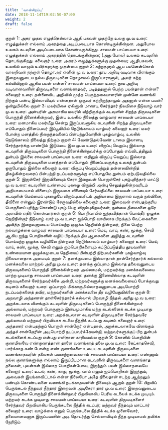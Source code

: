 ```yaml
---
title: 'வான்சிறப்பு'
date: 2018-11-14T19:02:50-07:00
weight: 2
draft: false
---
```


குறள் 1:
அகர முதல எழுத்தெல்லாம் ஆதி
பகவன் முதற்றே உலகு
மு.வ உரை:
எழுத்துக்கள் எல்லாம் அகரத்தை அடிப்படையாக கொண்டிருக்கின்றன. அதுபோல உலகம் கடவுளை அடிப்படையாக கொண்டிருக்கிறது.
சாலமன் பாப்பையா உரை:
எழுத்துக்கள் எல்லாம் அகரத்தில் தொடங்குகின்றன; (அது போல) உலகம் கடவுளில் தொடங்குகிறது.
கலைஞர் உரை:
அகரம் எழுத்துக்களுக்கு முதன்மை; ஆதிபகவன், உலகில் வாழும் உயிர்களுக்கு முதன்மை
குறள் 2:
கற்றதனால் ஆய பயனென்கொல் வாலறிவன்
நற்றாள் தொழாஅர் எனின்
மு.வ உரை:
தூய அறிவு வடிவாக விளங்கும் இறைவனுடைய நல்ல திருவடிகளை தொழாமல் இருப்பாரானால், அவர் கற்ற கல்வியினால் ஆகிய பயன் என்ன?
சாலமன் பாப்பையா உரை:
தூய அறிவு வடிவானவனின் திருவடிகளை வணங்காதவர், படித்ததனால் பெற்ற பயன்தான் என்ன?
கலைஞர் உரை:
தன்னைவிட அறிவில் மூத்த பெருந்தகையாளரின் முன்னே வணங்கி நிற்கும் பண்பு இல்லாவிடில் என்னதான் ஒருவர் கற்றிருந்தாலும் அதனால் என்ன பயன்? ஒன்றுமில்லை
குறள் 3:
மலர்மிசை ஏகினான் மாணடி சேர்ந்தார்
நிலமிசை நீடுவாழ் வார்
மு.வ உரை:
அன்பரின் அகமாகிய மலரில் வீற்றிருக்கும் கடவுளின் சிறந்த திருவடிகளை பொருந்தி நினைக்கின்றவர், இன்ப உலகில் நிலைத்து வாழ்வார்
சாலமன் பாப்பையா உரை:
மனமாகிய மலர்மீது சென்று இருப்பவனாகிய கடவுளின் சிறந்த திருவடிகளை எப்போதும் நினைப்பவர் இப்பூமியில் நெடுங்காலம் வாழ்வர்
கலைஞர் உரை:
மலர் போன்ற மனத்தில் நிறைந்தவனைப் பின்பற்றுவோரின் புகழ்வாழ்வு, உலகில் நெடுங்காலம் நிலைத்து நிற்கும்
குறள் 4:
வேண்டுதல்வேண் டாமை இலானடி சேர்ந்தார்க்கு
யாண்டும் இடும்பை இல
மு.வ உரை:
விருப்பு வெறுப்பு இல்லாத கடவுளின் திருவடிகளை பொருந்தி நினைக்கின்றவர்க்கு எப்போதும் எவ்விடத்திலும் துன்பம் இல்லை
சாலமன் பாப்பையா உரை:
எதிலும் விருப்பு வெறுப்பு இல்லாத கடவுளின் திருவடிகளை மனத்தால் எப்போதும் நினைப்பவருக்கு உலகத் துன்பம் ஒருபோதும் இல்லை
கலைஞர் உரை:
விருப்பு வெறுப்பற்றுத் தன்னலமின்றித் திகழ்கின்றவரைப் பின்பற்றி நடப்பவர்களுக்கு எப்போதுமே துன்பம் ஏற்படுவதில்லை
குறள் 5:
இருள்சேர் இருவினையும் சேரா இறைவன்
பொருள்சேர் புகழ்புரிந்தார் மாட்டு
மு.வ உரை:
கடவுளின் உண்மைப் புகழை விரும்பி அன்பு செலுத்துகின்றவரிடம் அறியாமையால் விளையும் இருவகை வினையும் சேர்வதில்லை
சாலமன் பாப்பையா உரை:
கடவுளின் மெய்மைப் புகழையே விரும்புபவரிடம் அறியாமை இருளால் வரும் நல்வினை, தீவினை என்னும் இரண்டும் சேருவதில்லை
கலைஞர் உரை:
இறைவன் என்பதற்குரிய பொருளைப் புரிந்து கொண்டு புகழ் பெற விரும்புகிறவர்கள், நன்மை தீமைகளை ஒரே அளவில் எதிர் கொள்வார்கள்
குறள் 6:
பொறிவாயில் ஐந்தவித்தான் பொய்தீர் ஒழுக்க
நெறிநின்றார் நீடுவாழ் வார்
மு.வ உரை:
ஐம்பொறி வாயிலாக பிறக்கும் வேட்கைகளை அவித்த இறைவனுடைய பொய்யற்ற ஒழுக்க நெறியில் நின்றவர், நிலை பெற்ற நல்வாழ்க்கை வாழ்வர்
சாலமன் பாப்பையா உரை:
மெய், வாய், கண், மூக்கு, செவி ஆகிய ஐந்து பொறிகளின் வழிப் பிறக்கும் தீய ஆசைகளை அழித்து கடவுளின் பொய்யற்ற ஒழுக்க வழியிலே நின்றவர் நெடுங்காலம் வாழ்வார்
கலைஞர் உரை:
மெய், வாய், கண், மூக்கு, செவி எனும் ஐம்பொறிகளையும் கட்டுப்படுத்திய தூயவனின் உண்மையான ஒழுக்கமுடைய நெறியைப் பின்பற்றி நிற்பவர்களின் புகழ்வாழ்வு நிலையானதாக அமையும்
குறள் 7:
தனக்குவமை இல்லாதான் தாள்சேர்ந்தார்க் கல்லால்
மனக்கவலை மாற்றல் அரிது
மு.வ உரை:
தனக்கு ஒப்புமை இல்லாத தலைவனுடைய திருவடிகளைப் பொருந்தி நினைக்கின்றவர் அல்லாமல், மற்றவர்க்கு மனக்கவலையை மாற்ற முடியாது
சாலமன் பாப்பையா உரை:
தனக்கு இணையில்லாத கடவுளின் திருவடிகளைச் சேர்ந்தவர்க்கே அன்றி, மற்றவர்களுக்கு மனக்கவலையைப் போக்குவது கடினம்
கலைஞர் உரை:
ஒப்பாரும் மிக்காருமில்லாதவனுடைய அடியொற்றி நடப்பவர்களைத் தவிர, மற்றவர்களின் மனக்கவலை தீர வழியேதுமில்லை
குறள் 8:
அறவாழி அந்தணன் தாள்சேர்ந்தார்க் கல்லால்
பிறவாழி நீந்தல் அரிது
மு.வ உரை:
அறக்கடலாக விளங்கும் கடவுளின் திருவடிகளைப் பொருந்தி நினைக்கின்றவர் அல்லாமல், மற்றவர் பொருளும் இன்பமுமாகிய மற்ற கடல்களைக் கடக்க முடியாது
சாலமன் பாப்பையா உரை:
அறக்கடலான கடவுளின் திருவடிகளை சேர்ந்தவரே அல்லாமல் மற்றவர் பிறவியாக கடலை நீந்திக் கடப்பது கடினம்
கலைஞர் உரை:
அந்தணர் என்பதற்குப் பொருள் சான்றோர் என்பதால், அறக்கடலாகவே விளங்கும் அந்தச் சான்றோரின் அடியொற்றி நடப்பவர்க்கேயன்றி, மற்றவர்களுக்குப் பிற துன்பக் கடல்களைக் கடப்பது என்பது எளிதான காரியமல்ல
குறள் 9:
கோளில் பொறியின் குணமிலவே எண்குணத்தான்
தாளை வணங்காத் தலை
மு.வ உரை:
கேட்காதசெவி, பார்க்காத கண் போன்ற எண் குணங்களை உடைய கடவுளின் திருவடிகளை வணங்காதவரின் தலைகள் பயனற்றவைகளாம்
சாலமன் பாப்பையா உரை:
எண்ணும் நல்ல குணங்களுக்கு எல்லாம் இருப்பிடமான கடவுளின் திருவடிகளை வணங்காத தலைகள், புலன்கள் இல்லாத பொறிகள்போல, இருந்தும் பயன் இல்லாதவையே
கலைஞர் உரை:
உடல், கண், காது, மூக்கு, வாய் எனும் ஐம்பொறிகள் இருந்தும், அவைகள் இயங்காவிட்டால் என்ன நிலையோ அதே நிலைதான் ஈடற்ற ஆற்றலும் பண்பும் கொண்டவனை வணங்கி நடக்காதவனின் நிலையும் ஆகும்
குறள் 10:
பிறவிப் பெருங்கடல் நீந்துவர் நீந்தார்
இறைவன் அடிசேரா தார்
மு.வ உரை:
இறைவனுடைய திருவடிகளை பொருந்தி நினைக்கின்றவர் பிறவியாகிய பெரிய கடலைக் கடக்க முடியும். மற்றவர் கடக்க முடியாது
சாலமன் பாப்பையா உரை:
கடவுளின் திருவடிகளைச் சேர்ந்தவர் பிறவியாகிய பெருங்கடலை நீந்திக் கடப்பர்; மற்றவர் நீந்தவும் மாட்டார்
கலைஞர் உரை:
வாழ்க்கை எனும் பெருங்கடலை நீந்திக் கடக்க முனைவோர், தலையானவனாக இருப்பவனின் அடி தொடர்ந்து செல்லாவிடில் நீந்த முடியாமல் தவிக்க நேரிடும்